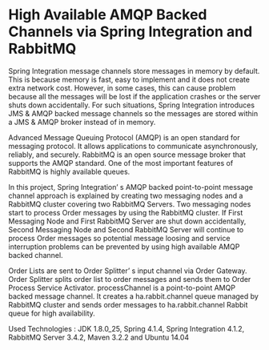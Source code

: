 High Available AMQP Backed Channels via Spring Integration and RabbitMQ
=======================================================================

Spring Integration message channels store messages in memory by default. This is because memory is fast, easy to implement and it does not create extra network cost. However, in some cases, this can cause problem because all the messages will be lost if the application crashes or the server shuts down accidentally. For such situations, Spring Integration introduces JMS & AMQP backed message channels so the messages are stored within a JMS & AMQP broker instead of in memory.

Advanced Message Queuing Protocol (AMQP) is an open standard for messaging protocol. It allows applications to communicate asynchronously, reliably, and securely. RabbitMQ is an open source message broker that supports the AMQP standard. One of the most important features of RabbitMQ is highly available queues.

In this project, Spring Integration’ s AMQP backed point-to-point message channel approach is explained by creating two messaging nodes and a RabbitMQ cluster covering two RabbitMQ Servers. Two messaging nodes start to process Order messages by using the RabbitMQ cluster. If First Messaging Node and First RabbitMQ Server are shut down accidentally, Second Messaging Node and Second RabbitMQ Server will continue to process Order messages so potential message loosing and service interruption problems can be prevented by using high available AMQP backed channel.

Order Lists are sent to Order Splitter’ s input channel via Order Gateway. Order Splitter splits order list to order messages and sends them to Order Process Service Activator. processChannel is a point-to-point AMQP backed message channel. It creates a ha.rabbit.channel queue managed by RabbitMQ cluster and sends order messages to ha.rabbit.channel Rabbit queue for high availability.

Used Technologies : JDK 1.8.0_25, Spring 4.1.4, Spring Integration 4.1.2, RabbitMQ Server 3.4.2, Maven 3.2.2 and Ubuntu 14.04
